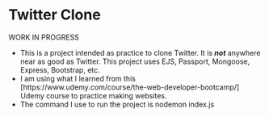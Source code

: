 # Twitter Clone
<p>WORK IN PROGRESS</p>
<ul>
<li>This is a project intended as practice to clone Twitter. It is <b><i>not</i></b> anywhere near as good as Twitter. This project uses EJS, Passport, Mongoose, Express, Bootstrap, etc.</li>
<li>I am using what I learned from this [https://www.udemy.com/course/the-web-developer-bootcamp/] Udemy course to practice making websites.</li>
<li>The command I use to run the project is nodemon index.js</li>
</ul>
